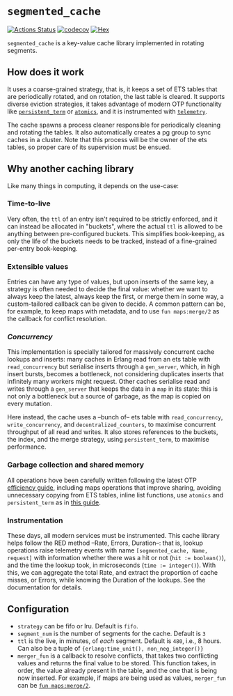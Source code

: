 # `segmented_cache`

[![Actions Status](https://github.com/esl/segmented_cache/actions/workflows/ci.yml/badge.svg)](https://github.com/esl/segmented_cache/actions/workflows/ci.yml)
[![codecov](https://codecov.io/gh/esl/segmented_cache/branch/main/graph/badge.svg)](https://codecov.io/gh/esl/segmented_cache)
[![Hex](http://img.shields.io/hexpm/v/segmented_cache.svg)](https://hex.pm/packages/segmented_cache)

`segmented_cache` is a key-value cache library implemented in rotating segments.

## How does it work
It uses a coarse-grained strategy, that is, it keeps a set of ETS tables that are periodically rotated, and on rotation, the last table is cleared. It supports diverse eviction strategies, it takes advantage of modern OTP functionality like [`persistent_term`](https://erlang.org/doc/man/persistent_term.html) or [`atomics`](https://erlang.org/doc/man/atomics.html), and it is instrumented with [`telemetry`](https://hexdocs.pm/telemetry/readme.html).

The cache spawns a process cleaner responsible for periodically cleaning and rotating the tables. It also automatically creates a pg group to sync caches in a cluster. Note that this process will be the owner of the ets tables, so proper care of its supervision must be ensued.

## Why another caching library
Like many things in computing, it depends on the use-case:

### Time-to-live
Very often, the `ttl` of an entry isn't required to be strictly enforced, and it can instead be allocated in "buckets", where the actual `ttl` is allowed to be anything between pre-configured buckets. This simplifies book-keeping, as only the life of the buckets needs to be tracked, instead of a fine-grained per-entry book-keeping.

### Extensible values
Entries can have any type of values, but upon inserts of the same key, a strategy is often needed to decide the final value: whether we want to always keep the latest, always keep the first, or merge them in some way, a custom-tailored callback can be given to decide. A common pattern can be, for example, to keep maps with metadata, and to use `fun maps:merge/2` as the callback for conflict resolution.

### *Concurrency*
This implementation is specially tailored for massively concurrent cache lookups and inserts: many caches in Erlang read from an ets table with `read_concurrency` but serialise inserts through a `gen_server`, which, in high insert bursts, becomes a bottleneck, not considering duplicates inserts that infinitely many workers might request. Other caches serialise read and writes through a `gen_server` that keeps the data in a `map` in its state: this is not only a bottleneck but a source of garbage, as the map is copied on every mutation.

Here instead, the cache uses a –bunch of– ets table with `read_concurrency`, `write_concurrency`, and `decentralized_counters`, to maximise concurrent throughput of all read and writes. It also stores references to the buckets, the index, and the merge strategy, using `persistent_term`, to maximise performance.

### Garbage collection and shared memory
All operations hove been carefully written following the latest OTP [efficiency guide](https://erlang.org/doc/efficiency_guide/users_guide.html), including maps operations that improve sharing, avoiding unnecessary copying from ETS tables, inline list functions, use `atomics` and `persistent_term` as in [this guide](https://blog.erlang.org/persistent_term/).

### Instrumentation
These days, all modern services must be instrumented. This cache library helps follow the RED method –Rate, Errors, Duration–: that is, lookup operations raise telemetry events with name `[segmented_cache, Name, request]` with information whether there was a hit or not (`hit := boolean()`), and the time the lookup took, in microseconds (`time := integer()`). With this, we can aggregate the total Rate, and extract the proportion of cache misses, or Errors, while knowing the Duration of the lookups. See the documentation for details.

## Configuration

* `strategy` can be fifo or lru. Default is `fifo`.
* `segment_num` is the number of segments for the cache. Default is `3`
* `ttl` is the live, in minutes, of _each_ segment. Default is `480`, i.e., 8 hours. Can also be a tuple of `{erlang:time_unit(), non_neg_integer()}`
* `merger_fun` is a callback to resolve conflicts, that takes two conflicting values and returns the final value to be stored. This function takes, in order, the value already present in the table, and the one that is being now inserted. For example, if maps are being used as values, `merger_fun` can be [`fun maps:merge/2`](https://erlang.org/doc/man/maps.html#merge-2).
